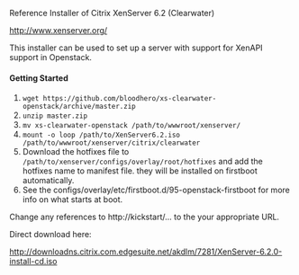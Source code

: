 Reference Installer of Citrix XenServer 6.2 (Clearwater)

http://www.xenserver.org/

This installer can be used to set up a server with support for XenAPI support in Openstack.

#### Getting Started

1. `wget https://github.com/bloodhero/xs-clearwater-openstack/archive/master.zip`
2. `unzip master.zip`
3. `mv xs-clearwater-openstack /path/to/wwwroot/xenserver/`
4. `mount -o loop /path/to/XenServer6.2.iso /path/to/wwwroot/xenserver/citrix/clearwater`
5. Download the hotfixes file to `/path/to/xenserver/configs/overlay/root/hotfixes` and add the hotfixes name to manifest file. they will be installed on
firstboot automatically. 
6. See the configs/overlay/etc/firstboot.d/95-openstack-firstboot for more info
on what starts at boot.

Change any references to http://kickstart/... to the your appropriate URL.

Direct download here:

http://downloadns.citrix.com.edgesuite.net/akdlm/7281/XenServer-6.2.0-install-cd.iso
